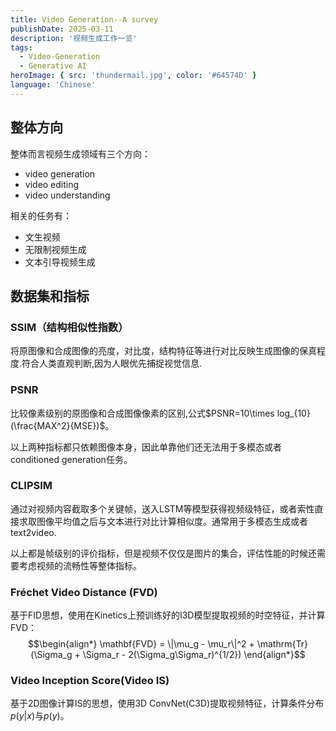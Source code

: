 ```yaml
---
title: Video Generation--A survey 
publishDate: 2025-03-11
description: '视频生成工作一览'
tags:
  - Video-Generation
  - Generative AI
heroImage: { src: 'thundermail.jpg', color: '#64574D' }
language: 'Chinese'
---
```


## 整体方向

整体而言视频生成领域有三个方向：
- video generation
- video editing
- video understanding

相关的任务有：
- 文生视频
- 无限制视频生成
- 文本引导视频生成

## 数据集和指标
### SSIM（结构相似性指数）
将原图像和合成图像的亮度，对比度，结构特征等进行对比反映生成图像的保真程度.符合人类直观判断,因为人眼优先捕捉视觉信息.

### PSNR
比较像素级别的原图像和合成图像像素的区别,公式$PSNR=10\times log_{10}(\frac{MAX^2}{MSE})$。

以上两种指标都只依赖图像本身，因此单靠他们还无法用于多模态或者conditioned generation任务。

### CLIPSIM
通过对视频内容截取多个关键帧，送入LSTM等模型获得视频级特征，或者索性直接求取图像平均值之后与文本进行对比计算相似度。通常用于多模态生成或者text2video.

以上都是帧级别的评价指标，但是视频不仅仅是图片的集合，评估性能的时候还需要考虑视频的流畅性等整体指标。

### Fréchet Video Distance (FVD)
基于FID思想，使用在Kinetics上预训练好的I3D模型提取视频的时空特征，并计算FVD：
$$\begin{align*}
\mathbf{FVD} = \|\mu_g - \mu_r\|^2 + \mathrm{Tr}(\Sigma_g + \Sigma_r - 2(\Sigma_g\Sigma_r)^{1/2})
\end{align*}$$

### Video Inception Score(Video IS)
基于2D图像计算IS的思想，使用3D ConvNet(C3D)提取视频特征，计算条件分布$p(y|x)$与$p(y)$。

